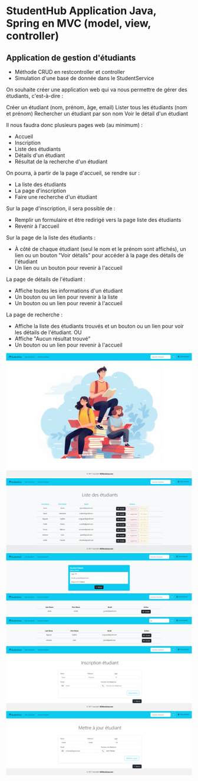 # StudentHub Application Java, Spring en MVC (model, view, controller)

## Application de gestion d'étudiants 

- Méthode CRUD en restcontroller et controller  
- Simulation d'une base de donnée dans le StudentService 

On souhaite créer une application web qui va nous permettre de gérer des étudiants, c'est-à-dire :

Créer un étudiant (nom, prénom, âge, email)
Lister tous les étudiants (nom et prénom)
Rechercher un étudiant par son nom
Voir le détail d'un étudiant

Il nous faudra donc plusieurs pages web (au minimum) :

- Accueil
- Inscription
- Liste des étudiants
- Détails d'un étudiant
- Résultat de la recherche d'un étudiant

On pourra, à partir de la page d'accueil, se rendre sur :

- La liste des étudiants
- La page d'inscription
- Faire une recherche d'un étudiant

Sur la page d'inscription, il sera possible de :

- Remplir un formulaire et être redirigé vers la page liste des étudiants
- Revenir à l'accueil

Sur la page de la liste des étudiants :

- À côté de chaque étudiant (seul le nom et le prénom sont affichés), un lien ou un bouton "Voir détails" pour accéder à la page des détails de l'étudiant
- Un lien ou un bouton pour revenir à l'accueil

La page de détails de l'étudiant :

- Affiche toutes les informations d'un étudiant
- Un bouton ou un lien pour revenir à la liste
- Un bouton ou un lien pour revenir à l'accueil

La page de recherche :

- Affiche la liste des étudiants trouvés et un bouton ou un lien pour voir les détails de l'étudiant.
OU
- Affiche "Aucun résultat trouvé"
- Un bouton ou un lien pour revenir à l'accueil

![Screenshot1](screenshots/localhost_8080.png)
![Screenshot2](screenshots/localhost_8080_students-1.png)
![Screenshot3](screenshots/localhost_8080_detail_7f3a9ca9-fa6d-4eb7-a1b4-7b2ec8f70c99%20(1).png)
![Screenshot4](screenshots/localhost_8080_look_namestudent=jones%20(1).png)
![Screenshot5](screenshots/localhost_8080_look_namestudent=so.png)
![Screenshot6](screenshots/localhost_8080_add%20(1).png)
![Screenshot7](screenshots/localhost_8080_edit_672ff0b3-2a1d-4635-808e-a448e0220920.png)

